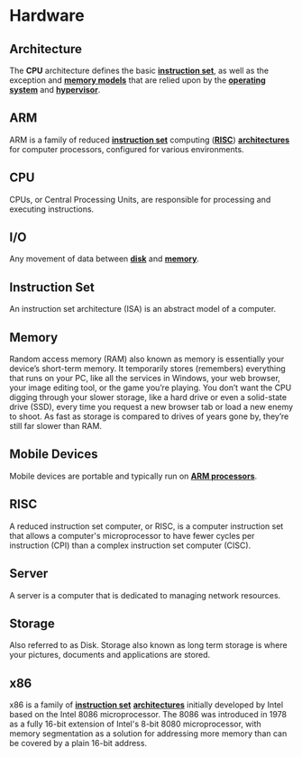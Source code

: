 # Hardware

## Architecture

The **CPU** architecture defines the basic **[instruction set](https://github.com/non-binary/glossary/blob/main/hardware.md#instruction-set)**, as well as the exception and **[memory models](https://github.com/non-binary/glossary/blob/main/os.md#memory-model)** that are relied upon by the **[operating system](https://github.com/non-binary/glossary/blob/main/os.md#operating-system)** and **[hypervisor](https://github.com/non-binary/glossary/blob/main/os.md#hypervisor)**.

## ARM

ARM is a family of reduced **[instruction set](https://github.com/non-binary/glossary/blob/main/hardware.md#instruction-set)** computing (**[RISC](https://github.com/non-binary/glossary/blob/main/hardware.md#risc)**) **[architectures](https://github.com/non-binary/glossary/blob/main/hardware.md#architecture)** for computer processors, configured for various environments.

## CPU

CPUs, or Central Processing Units, are responsible for processing and executing instructions.

## I/O

Any movement of data between **[disk](https://github.com/non-binary/glossary/blob/main/hardware.md#storage)** and **[memory](https://github.com/non-binary/glossary/blob/main/hardware.md#memory)**.

## Instruction Set

An instruction set architecture (ISA) is an abstract model of a computer.

## Memory

Random access memory (RAM) also known as memory is essentially your device’s short-term memory. It temporarily stores (remembers) everything that runs on your PC, like all the services in Windows, your web browser, your image editing tool, or the game you’re playing. You don’t want the CPU digging through your slower storage, like a hard drive or even a solid-state drive (SSD), every time you request a new browser tab or load a new enemy to shoot. As fast as storage is compared to drives of years gone by, they’re still far slower than RAM.

## Mobile Devices

Mobile devices are portable and typically run on **[ARM processors](https://github.com/non-binary/glossary/blob/main/hardware.md#arm)**.

## RISC

A reduced instruction set computer, or RISC, is a computer instruction set that allows a computer's microprocessor to have fewer cycles per instruction (CPI) than a complex instruction set computer (CISC).

## Server

A server is a computer that is dedicated to managing network resources.

## Storage

Also referred to as Disk. Storage also known as long term storage is where your pictures, documents and applications are stored.

## x86

x86 is a family of **[instruction set](https://github.com/non-binary/glossary/blob/main/hardware.md#instruction-set)** **[architectures](https://github.com/non-binary/glossary/blob/main/hardware.md#architecture)** initially developed by Intel based on the Intel 8086 microprocessor. The 8086 was introduced in 1978 as a fully 16-bit extension of Intel's 8-bit 8080 microprocessor, with memory segmentation as a solution for addressing more memory than can be covered by a plain 16-bit address.
